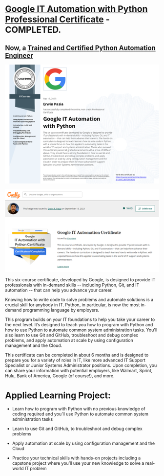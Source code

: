 # [Google IT Automation with Python Professional Certificate](https://www.credly.com/badges/47116441-c734-4380-b36e-36c4eab41073) - COMPLETED. 
## Now, a [Trained and Certified Python Automation Engineer](https://www.credly.com/badges/47116441-c734-4380-b36e-36c4eab41073)

<p style="text-align:center">
    <a href="https://www.coursera.org/account/accomplishments/specialization/certificate/CL3DTC4H3GV2" target="_blank">
    <img src="https://github.com/erwinpasia/ERP-IT-Automation-with-Python-Professional-Certificate/blob/main/images/Google_GITAWP_PC.png" alt="Google IT Automation with Python Professional Certificate"  />
    </a>
</p>

<p style="text-align:center">
    <a href="https://www.credly.com/badges/47116441-c734-4380-b36e-36c4eab41073" target="_blank">
    <img src="https://github.com/erwinpasia/ERP-IT-Automation-with-Python-Professional-Certificate/blob/main/images/Google_GITAWP_PC_Badge.png" alt="Google IT Automation with Python Professional Certificate"  />
    </a>
</p>

This six-course certificate, developed by Google, is designed to provide IT professionals with in-demand skills -- including Python, Git, and IT automation -- that can help you advance your career.

Knowing how to write code to solve problems and automate solutions is a crucial skill for anybody in IT. Python, in particular, is now the most in-demand programming language by employers.

This program builds on your IT foundations to help you take your career to the next level. It’s designed to teach you how to program with Python and how to use Python to automate common system administration tasks. You'll also learn to use Git and GitHub, troubleshoot and debug complex problems, and apply automation at scale by using configuration management and the Cloud.

This certificate can be completed in about 6 months and is designed to prepare you for a variety of roles in IT, like more advanced IT Support Specialist or Junior Systems Administrator positions. Upon completion, you can share your information with potential employers, like Walmart, Sprint, Hulu, Bank of America, Google (of course!), and more.

# Applied Learning Project:
- Learn how to program with Python with no previous knowledge of coding required and you’ll use Python to automate common system administration tasks

- Learn to use Git and GitHub, to troubleshoot and debug complex problems

- Apply automation at scale by using configuration management and the Cloud

- Practice your technical skills with hands-on projects including a capstone project where you’ll use your new knowledge to solve a real-world IT problem
